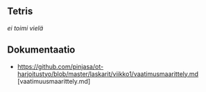 ## Tetris

*ei toimi vielä*

## Dokumentaatio

- https://github.com/pinjasa/ot-harjoitustyo/blob/master/laskarit/viikko1/vaatimusmaarittely.md [vaatimuusmaarittely.md]
